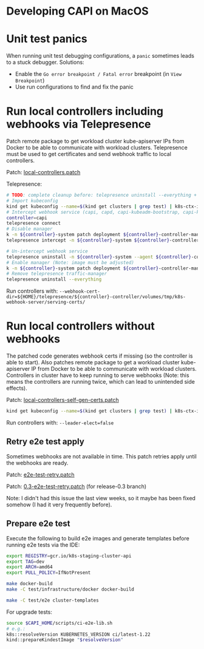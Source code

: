 # Developing CAPI on MacOS

# Unit test panics

When running unit test debugging configurations, a `panic` sometimes leads to a stuck debugger. Solutions:

* Enable the `Go error breakpoint / Fatal error` breakpoint (in `View Breakpoint`)
* Use run configurations to find and fix the panic

# Run local controllers including webhooks via Telepresence

Patch remote package to get workload cluster kube-apiserver IPs from Docker to be able to communicate with workload clusters. Telepresence must be used to get certificates and send webhook traffic to
local controllers.

Patch: [local-controllers.patch](./patches/local-controllers.patch)

Telepresence:

```bash
# TODO: complete cleanup before: telepresence uninstall --everything + quit
# Import kubeconfig
kind get kubeconfig --name=$(kind get clusters | grep test) | k8s-ctx-import; kctx kind-$(kind get clusters | grep test)
# Intercept webhook service (capi, capd, capi-kubeadm-bootstrap, capi-kubeadm-control-plane, capo, capv, capz)
controller=capi
telepresence connect
# Disable manager
k -n ${controller}-system patch deployment ${controller}-controller-manager --type json -p='[{"op": "remove", "path": "/spec/template/spec/containers/0/readinessProbe"},{"op": "remove", "path": "/spec/template/spec/containers/0/livenessProbe"},{"op": "replace", "value": "k8s.gcr.io/pause:3.5", "path": "/spec/template/spec/containers/0/image"},{"op": "replace", "value": ["/pause"], "path": "/spec/template/spec/containers/0/command"}]'
telepresence intercept -n ${controller}-system ${controller}-controller-manager --port 9443 --env-file /tmp/local-controller-env --mount "${HOME}/telepresence/${controller}-controller/volumes"

# Un-intercept webhook service
telepresence uninstall -n ${controller}-system --agent ${controller}-controller-manager
# Enable manager (Note: image must be adjusted)
k -n ${controller}-system patch deployment ${controller}-controller-manager --type json -p='[{"op": "replace", "value": "gcr.io/k8s-staging-cluster-api/cluster-api-controller:master", "path": "/spec/template/spec/containers/0/image"},{"op": "replace", "value": ["/manager"], "path": "/spec/template/spec/containers/0/command"}]'
# Remove telepresence traffic-manager
telepresence uninstall --everything
```

Run controllers with: `--webhook-cert-dir=${HOME}/telepresence/${controller}-controller/volumes/tmp/k8s-webhook-server/serving-certs/`

# Run local controllers without webhooks

The patched code generates webhook certs if missing (so the controller is able to start). Also patches remote package to get a workload cluster kube-apiserver IP from Docker to be able to communicate
with workload clusters. Controllers in cluster have to keep running to serve webhooks (Note: this means the controllers are running twice, which can lead to unintended side effects).

Patch: [local-controllers-self-gen-certs.patch](./patches/local-controllers-self-gen-certs.patch)

```bash
kind get kubeconfig --name=$(kind get clusters | grep test) | k8s-ctx-import; kctx kind-$(kind get clusters | grep test)
```

Run controllers with: `--leader-elect=false`

## Retry e2e test apply

Sometimes webhooks are not available in time. This patch retries apply until the webhooks are ready.

Patch: [e2e-test-retry.patch](./patches/e2e-test-retry.patch)

Patch: [0.3-e2e-test-retry.patch](./patches/0.3-e2e-test-retry.patch) (for release-0.3 branch)

Note: I didn't had this issue the last view weeks, so it maybe has been fixed somehow (I had it very frequently before).

## Prepare e2e test

Execute the following to build e2e images and generate templates before running e2e tests via the IDE:

```bash
export REGISTRY=gcr.io/k8s-staging-cluster-api
export TAG=dev
export ARCH=amd64
export PULL_POLICY=IfNotPresent

make docker-build
make -C test/infrastructure/docker docker-build

make -C test/e2e cluster-templates
```

For upgrade tests:

```bash
source $CAPI_HOME/scripts/ci-e2e-lib.sh
# e.g.:
k8s::resolveVersion KUBERNETES_VERSION ci/latest-1.22
kind::prepareKindestImage "$resolveVersion"
```
